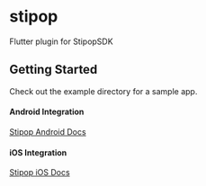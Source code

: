 # stipop

Flutter plugin for StipopSDK

## Getting Started

Check out the example directory for a sample app.

#### Android Integration

[Stipop Android Docs](https://docs.stipop.io/en/sdk/android/get-started/quick-start)

#### iOS Integration

[Stipop iOS Docs](https://docs.stipop.io/en/sdk/ios/get-started/quick-start)